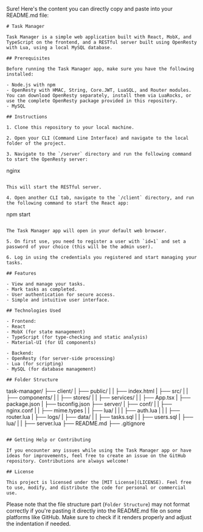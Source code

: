 Sure! Here's the content you can directly copy and paste into your README.md file:

```
# Task Manager

Task Manager is a simple web application built with React, MobX, and TypeScript on the frontend, and a RESTful server built using OpenResty with Lua, using a local MySQL database.

## Prerequisites

Before running the Task Manager app, make sure you have the following installed:

- Node.js with npm
- OpenResty with HMAC, String, Core.JWT, LuaSQL, and Router modules. You can download OpenResty separately, install them via LuaRocks, or use the complete OpenResty package provided in this repository.
- MySQL

## Instructions

1. Clone this repository to your local machine.

2. Open your CLI (Command Line Interface) and navigate to the local folder of the project.

3. Navigate to the `/server` directory and run the following command to start the OpenResty server:

   ```
   nginx
   ```

   This will start the RESTful server.

4. Open another CLI tab, navigate to the `/client` directory, and run the following command to start the React app:

   ```
   npm start
   ```

   The Task Manager app will open in your default web browser.

5. On first use, you need to register a user with `id=1` and set a password of your choice (this will be the admin user).

6. Log in using the credentials you registered and start managing your tasks.

## Features

- View and manage your tasks.
- Mark tasks as completed.
- User authentication for secure access.
- Simple and intuitive user interface.

## Technologies Used

- Frontend:
  - React
  - MobX (for state management)
  - TypeScript (for type-checking and static analysis)
  - Material-UI (for UI components)

- Backend:
  - OpenResty (for server-side processing)
  - Lua (for scripting)
  - MySQL (for database management)

## Folder Structure

```
task-manager/
  ├── client/
  |   ├── public/
  |   |   ├── index.html
  |   ├── src/
  |   |   ├── components/
  |   |   ├── stores/
  |   |   ├── services/
  |   |   ├── App.tsx
  |   ├── package.json
  |   ├── tsconfig.json
  ├── server/
  |   ├── conf/
  |   |   ├── nginx.conf
  |   |   ├── mime.types
  |   |   ├── lua/
  |   |   |   ├── auth.lua
  |   |   |   ├── router.lua
  |   ├── logs/
  |   ├── data/
  |   |   ├── tasks.sql
  |   |   ├── users.sql
  |   ├── lua/
  |   |   ├── server.lua
  ├── README.md
  ├── .gitignore
```

## Getting Help or Contributing

If you encounter any issues while using the Task Manager app or have ideas for improvements, feel free to create an issue on the GitHub repository. Contributions are always welcome!

## License

This project is licensed under the [MIT License](LICENSE). Feel free to use, modify, and distribute the code for personal or commercial use.
```

Please note that the file structure part (`Folder Structure`) may not format correctly if you're pasting it directly into the README.md file on some platforms like GitHub. Make sure to check if it renders properly and adjust the indentation if needed.